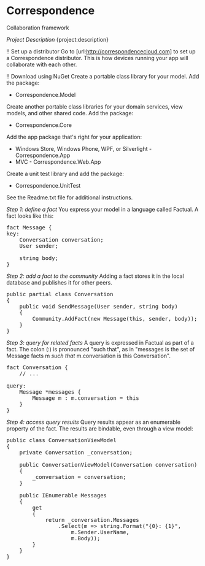 Correspondence
==============

Collaboration framework

*Project Description*
{project:description}

!! Set up a distributor
Go to [url:http://correspondencecloud.com] to set up a Correspondence distributor. This is how devices running your app will collaborate with each other.

!! Download using NuGet
Create a portable class library for your model. Add the package:
* Correspondence.Model

Create another portable class libraries for your domain services, view models, and other shared code. Add the package:
* Correspondence.Core

Add the app package that's right for your application:
* Windows Store, Windows Phone, WPF, or Silverlight - Correspondence.App
* MVC - Correspondence.Web.App

Create a unit test library and add the package:
* Correspondence.UnitTest

See the Readme.txt file for additional instructions.

*Step 1: define a fact*
You express your model in a language called Factual. A fact looks like this:
<pre>
fact Message {
key:
    Conversation conversation;
    User sender;

    string body;
}
</pre>

*Step 2: add a fact to the community*
Adding a fact stores it in the local database and publishes it for other peers.
<pre>
public partial class Conversation
{
    public void SendMessage(User sender, string body)
    {
        Community.AddFact(new Message(this, sender, body));
    }
}
</pre>

*Step 3: query for related facts*
A query is expressed in Factual as part of a fact. The colon (:) is pronounced "such that", as in "messages is the set of Message facts m *such that* m.conversation is this Conversation".
<pre>
fact Conversation {
    // ...

query:
    Message *messages {
        Message m : m.conversation = this
    }
}
</pre>

*Step 4: access query results*
Query results appear as an enumerable property of the fact. The results are bindable, even through a view model:
<pre>
public class ConversationViewModel
{
    private Conversation _conversation;

    public ConversationViewModel(Conversation conversation)
    {
        _conversation = conversation;
    }

    public IEnumerable<string> Messages
    {
        get
        {
            return _conversation.Messages
                .Select(m => string.Format("{0}: {1}",
                    m.Sender.UserName,
                    m.Body));
        }
    }
}
</pre>
